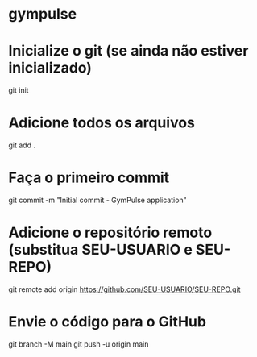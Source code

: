 # gympulse
# Inicialize o git (se ainda não estiver inicializado)
git init

# Adicione todos os arquivos
git add .

# Faça o primeiro commit
git commit -m "Initial commit - GymPulse application"

# Adicione o repositório remoto (substitua SEU-USUARIO e SEU-REPO)
git remote add origin https://github.com/SEU-USUARIO/SEU-REPO.git

# Envie o código para o GitHub
git branch -M main
git push -u origin main
